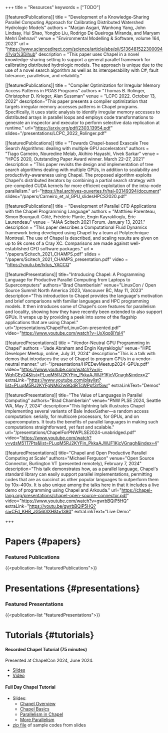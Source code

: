 +++
title = "Resources"
keywords = ["TODO"]

[[featuredPublications]]
  title = "Development of a Knowledge-Sharing Parallel Computing Approach for Calibrating Distributed Watershed Hydrologic Models"
  authors = "Marjan Asgari, Wanhong Yang, John Lindsay, Hui Shao, Yongbo Liu, Rodrigo De Queiroga Miranda, and Maryam Mehri Dehnavi"
  venue = "Environmental Modelling & Software, volume 164, 2023"
  url = "https://www.sciencedirect.com/science/article/abs/pii/S1364815223000944?via%3Dihub"
  description = "This paper uses Chapel in a novel knowledge-sharing setting to support a general parallel framework for calibrating distributed hydrologic models. The approach is unique due to the use of a novel search algorithm as well as its interoperability with C#, fault tolerance, parallelism, and reliability."

[[featuredPublications]]
  title = "Compiler Optimization for Irregular Memory Access Patterns in PGAS Programs"
  authors = "Thomas B. Rolinger, Christopher D. Krieger, Alan Sussman"
  venue = "LCPC 2022. October 13, 2022"
  description="This paper presents a compiler optimization that targets irregular memory accesses patterns in Chapel programs. Specifically, it uses static analysis to identify irregular memory accesses to distributed arrays in parallel loops and employs code transformations to generate an inspector and executor to perform selective data replication at runtime."
  url="https://arxiv.org/pdf/2303.13954.pdf"
  slides="/presentations/LCPC_2022_Rolinger.pdf"

[[featuredPublications]]
  title = "Towards Chapel-based Exascale Tree Search Algorithms: dealing with multiple GPU accelerators"
  authors = "Tiago Carneiro, Nouredine Melab, Akihiro Hayashi, Vivek Sarkar"
  venue = "HPCS 2020, Outstanding Paper Award winner. March 22–27, 2021"
  description = "This paper revisits the design and implementation of tree search algorithms dealing with multiple GPUs, in addition to scalability and productivity-awareness using Chapel. The proposed algorithm exploits Chapel's distributed iterators by combining a partial search strategy with pre-compiled CUDA kernels for more efficient exploitation of the intra-node parallelism."
  url="https://hal.archives-ouvertes.fr/hal-03149394/document"
  slides="/papers/Carneiro_et_al_GPU_slidesHPCS2020.pdf"

[[featuredPublications]]
  title = "Development of Parallel CFD Applications with the Chapel Programming Language"
  authors = "Matthieu Parenteau, Simon Bourgault-Côté, Frédéric Plante, Engin Kayraklioglu, Éric Laurendeau"
  venue = "AIAA Scitech 2021 Forum. January 13, 2021."
  description = "This paper describes a Computational Fluid Dynamics framework being developed using Chapel by a team at Polytechnique Montreal. The use of Chapel is described, and scaling results are given on up to 9k cores of a Cray XC. Comparisons are made against well-established CFD software packages."
  url = "/papers/Scitech_2021_CHAMPS.pdf"
  slides = "/papers/Scitech_2021_CHAMPS_presentation.pdf"
  video = "https://youtu.be/Ivtus_YACCQ"

[[featuredPresentations]]
  title="Introducing Chapel: A Programming Language for Productive Parallel Computing from Laptops to Supercomputers"
  authors="Brad Chamberlain"
  venue="LinuxCon / Open Source Summit North America 2023, Vancouver BC, May 11, 2023"
  description="This introduction to Chapel provides the language's motivation and brief comparisons with familiar languages and HPC programming models. It then introduces some of Chapel's core features for parallelism and locality, showing how they have recently been extended to also support GPUs. It wraps up by providing a peek into some of the flagship applications that are using Chapel."
  url="/presentations/ChapelForLinuxCon-presented.pdf"
  video="https://www.youtube.com/watch?v=UxXqo8lYsI4"

[[featuredPresentations]]
  title = "Vendor-Neutral GPU Programming in Chapel"
  authors ="Jade Abraham and Engin Kayrakloglu"
  venue="HPE Developer Meetup, online, July 31, 2024"
  description="This is a talk with demos that introduces the use of Chapel to program GPUs in a vendor-neutral manner."
  url="/presentations/HPEDevMeetup2024-GPUs.pdf"
  video="https://www.youtube.com/watch?v=nj-WqhGEy24&list=PLuqM5RJ2KYFin_PkkaAJWJF1KjcVGnagh&index=2"
  extraLink="https://www.youtube.com/playlist?list=PLuqM5RJ2KYFgNM62w9QdRTcWPpf3rfSwr"
  extraLinkText="Demos"

[[featuredPresentations]]
  title="The Value of Languages in Parallel Computing"
  authors="Brad Chamberlain"
  venue="PNW PLSE 2024, Seattle WA, May 7, 2024"
  description="This lightning talk illustrates Chapel implementing several variants of Bale IndexGather—a random access computation: serially, for multicore processors, for GPUs, and on supercomputers. It touts the benefits of parallel languages in making such computations straightforward, yet fast and scalable."
  url="/presentations/ChapelForPNWPLSE2024-unabridged.pdf"
  video="https://www.youtube.com/watch?v=ydsM51T7Pts&list=PLuqM5RJ2KYFin_PkkaAJWJF1KjcVGnagh&index=4"

[[featuredPresentations]]
  title="Chapel and Open Productive Parallel Computing at Scale"
  authors="Michael Ferguson"
  venue="Open Source Connector, Burlington VT (presented remotely), February 7, 2024"
  description="This talk demonstrates how, as a parallel language, Chapel's standard library can easily support parallel implementations, permitting codes that are as succinct as other popular languages to outperform them by 10x–400x. It is also unique among the talks here in that it includes a live demo of programming using Chapel and Arkouda."
  url="https://chapel-lang.org/presentations/chapel-open-source-connector.pdf"
  video="https://www.youtube.com/watch?v=gwrbBQiP5HQ"
  extraLink="https://youtu.be/gwrbBQiP5HQ?si=CFd_KHB_JG560lXH&t=1380"
  extraLinkText="Live Demo"


+++

# Papers {#papers}

### Featured Publications

{{<publication-list "featuredPublications">}}


# Presentations {#presentations}

### Featured Presentations

{{<publication-list "featuredPresentations">}}

# Tutorials {#tutorials}

#### Recorded Chapel Tutorial (75 minutes)
Presented at ChapelCon 2024, June 2024.
- [Slides](/ChapelCon/2024/chapel-tutorial.pdf)
- [Video](https://www.youtube.com/watch?v=N2LWN3A9rck)

#### Full Day Chapel Tutorial

- Slides:
  - [Chapel Overview](/tutorials/Oct2023/01-Chapel-Intro.pdf)
  - [Chapel Basics](/tutorials/Oct2023/02-Chapel-Basics.pdf)
  - [Parallelism in Chapel](/tutorials/Oct2023/03-Chapel-Parallelism.pdf)
  - [More Parallelism](/tutorials/Oct2023/04-Chapel-MorePar.pdf)
- [zip file](/tutorials/Oct2023/ChapelExamplesFromOct2023Tutorial.zip) of sample codes from slides